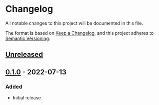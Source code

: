 # Changelog
All notable changes to this project will be documented in this file.

The format is based on [Keep a Changelog](https://keepachangelog.com/en/1.0.0/),
and this project adheres to [Semantic Versioning](https://semver.org/spec/v2.0.0.html).

## [Unreleased]

## [0.1.0] - 2022-07-13
### Added
- Initial release.

[Unreleased]: https://github.com/gear-dapps/app/compare/0.1.0...HEAD
[0.1.0]: https://github.com/gear-dapps/app/compare/a40d727...0.1.0
